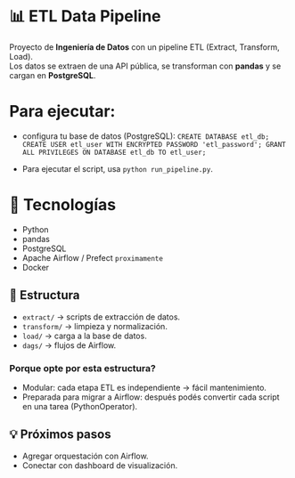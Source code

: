 # 📊 ETL Data Pipeline

Proyecto de **Ingeniería de Datos** con un pipeline ETL (Extract, Transform, Load).  
Los datos se extraen de una API pública, se transforman con **pandas** y se cargan en **PostgreSQL**.

# Para ejecutar:
- configura tu base de datos (PostgreSQL):
`CREATE DATABASE etl_db;
CREATE USER etl_user WITH ENCRYPTED PASSWORD 'etl_password';
GRANT ALL PRIVILEGES ON DATABASE etl_db TO etl_user;`

- Para ejecutar el script, usa `python run_pipeline.py`.

# 🚀 Tecnologías
- Python
- pandas
- PostgreSQL
- Apache Airflow / Prefect `proximamente`
- Docker

## 📂 Estructura
- `extract/` → scripts de extracción de datos.
- `transform/` → limpieza y normalización.
- `load/` → carga a la base de datos.
- `dags/` → flujos de Airflow.

### Porque opte por esta estructura?
- Modular: cada etapa ETL es independiente → fácil mantenimiento.
- Preparada para migrar a Airflow: después podés convertir cada script en una tarea (PythonOperator).

## 💡 Próximos pasos
- Agregar orquestación con Airflow.
- Conectar con dashboard de visualización.
